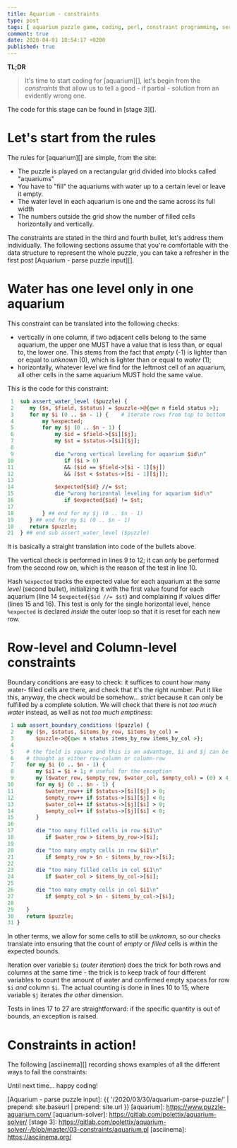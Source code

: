 ```yaml
---
title: Aquarium - constraints
type: post
tags: [ aquarium puzzle game, coding, perl, constraint programming, series:Aquarium ]
comment: true
date: 2020-04-01 18:54:17 +0200
published: true
---
```


**TL;DR**

> It's time to start coding for [aquarium][], let's begin from the
> *constraints* that allow us to tell a good - if partial - solution from an
> evidently wrong one.

The code for this stage can be found in [stage 3][].

# Let's start from the rules

The rules for [aquarium][] are simple, from the site:

- The puzzle is played on a rectangular grid divided into blocks called
  "aquariums"
- You have to "fill" the aquariums with water up to a certain level or leave
  it empty.
- The water level in each aquarium is one and the same across its full width
- The numbers outside the grid show the number of filled cells horizontally
  and vertically. 

The constraints are stated in the third and fourth bullet, let's address
them individually. The following sections assume that you're comfortable
with the data structure to represent the whole puzzle, you can take a
refresher in the first post [Aquarium - parse puzzle input][].

# Water has one level only in one aquarium

This constraint can be translated into the following checks:

- vertically in one column, if two adjacent cells belong to the same
  aquarium, the upper one MUST have a value that is less than, or equal to,
  the lower one. This stems from the fact that *empty* (-1) is lighter than
  or equal to *unknown* (0), which is lighter than or equal to *water* (1);
- horizontally, whatever level we find for the leftmost cell of an aquarium,
  all other cells in the same aquarium MUST hold the same value.

This is the code for this constraint:

```perl
 1  sub assert_water_level ($puzzle) {
 2     my ($n, $field, $status) = $puzzle->@{qw< n field status >};
 3     for my $i (0 .. $n - 1) {    # iterate rows from top to bottom
 4         my %expected;
 5         for my $j (0 .. $n - 1) {
 6             my $id = $field->[$i][$j];
 7             my $st = $status->[$i][$j];
 8
 9             die "wrong vertical leveling for aquarium $id\n"
10                if ($i > 0)
11                && ($id == $field->[$i - 1][$j])
12                && ($st < $status->[$i - 1][$j]);
13
14             $expected{$id} //= $st;
15             die "wrong horizontal leveling for aquarium $id\n"
16                if $expected{$id} != $st;
17
18         } ## end for my $j (0 .. $n - 1)
19     } ## end for my $i (0 .. $n - 1)
10     return $puzzle;
21  } ## end sub assert_water_level ($puzzle)
```

It is basically a straight translation into code of the bullets above.

The vertical check is performed in lines 9 to 12; it can only be performed
from the second row on, which is the reason of the test in line 10.

Hash `%expected` tracks the expected value for each aquarium at the *same
level* (second bullet), initializing it with the first value found for each
aquarium (line 14 `$expected{$id //= $st`) and complaining if values differ
(lines 15 and 16). This test is only for the single horizontal level, hence
`%expected` is declared *inside* the outer loop so that it is reset for each
new row.

# Row-level and Column-level constraints

Boundary conditions are easy to check: it suffices to count how many water-
filled cells are there, and check that it's the right number. Put it like
this, anyway, the check would be somehow... *strict* because it can only be
fulfilled by a complete solution. We will check that there is not *too much
water* instead, as well as not *too much emptiness*:

```perl
 1 sub assert_boundary_conditions ($puzzle) {
 2    my ($n, $status, $items_by_row, $items_by_col) = 
 3       $puzzle->@{qw< n status items_by_row items_by_col >};
 4 
 5    # the field is square and this is an advantage, $i and $j can be
 6    # thought as either row-column or column-row
 7    for my $i (0 .. $n - 1) {
 8       my $i1 = $i + 1; # useful for the exception
 9       my ($water_row, $empty_row, $water_col, $empty_col) = (0) x 4;
10       for my $j (0 .. $n - 1) {
11          $water_row++ if $status->[$i][$j] > 0;
12          $empty_row++ if $status->[$i][$j] < 0;
13          $water_col++ if $status->[$j][$i] > 0;
14          $empty_col++ if $status->[$j][$i] < 0;
15       }
16 
17       die "too many filled cells in row $i1\n"
18          if $water_row > $items_by_row->[$i];
19 
20       die "too many empty cells in row $i1\n"
21          if $empty_row > $n - $items_by_row->[$i];
22 
23       die "too many filled cells in col $i1\n"
24          if $water_col > $items_by_col->[$i];
25 
26       die "too many empty cells in col $i1\n"
27          if $empty_col > $n - $items_by_col->[$i];
28 
29    }
30    return $puzzle;
31 }
```

In other terms, we allow for some cells to still be *unknown*, so our checks
translate into ensuring that the count of *empty* or *filled* cells is
within the expected bounds.

Iteration over variable `$i` (*outer iteration*) does the trick for both
rows and columns at the same time - the trick is to keep track of four
different variables to count the amount of water and confirmed empty spaces
for row `$i` *and* column `$i`. The actual counting is done in lines 10 to
15, where variable `$j` iterates *the other* dimension.

Tests in lines 17 to 27 are straightforward: if the specific quantity is out
of bounds, an exception is raised.

# Constraints in action!

The following [asciinema][] recording shows examples of all the different
ways to fail the constraints:

<script id="asciicast-314081" src="https://asciinema.org/a/314081.js" async></script>

Until next time... happy coding!

[Aquarium - parse puzzle input]: {{ '/2020/03/30/aquarium-parse-puzzle/' | prepend: site.baseurl | prepend: site.url }}
[aquarium]: https://www.puzzle-aquarium.com/
[aquarium-solver]: https://gitlab.com/polettix/aquarium-solver/
[stage 3]: https://gitlab.com/polettix/aquarium-solver/-/blob/master/03-constraints/aquarium.pl
[asciinema]: https://asciinema.org/
